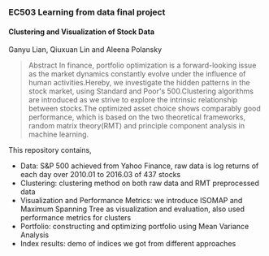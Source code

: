 ### EC503 Learning from data final project
#### Clustering and Visualization of Stock Data
Ganyu Lian, Qiuxuan Lin and Aleena Polansky

> Abstract
> In finance, portfolio optimization is a forward-looking issue as the market dynamics constantly evolve under the influence of human activities.Hereby, we investigate the hidden patterns in the stock market, using Standard and Poor's 500.Clustering algorithms are introduced as we strive to explore the intrinsic relationship between stocks.The optimized asset choice shows comparably good performance, which is based on the two theoretical frameworks, random matrix theory(RMT) and principle component analysis in machine learning.

This repository contains,

- Data: S&P 500 achieved from Yahoo Finance, raw data is log returns of each day over 2010.01 to 2016.03 of 437 stocks
- Clustering: clustering method on both raw data and RMT preprocessed data
- Visualization and Performance Metrics: we introduce ISOMAP and Maximum Spanning Tree as visualization and evaluation, also used performance metrics for clusters
- Portfolio: constructing and optimizing portfolio using Mean Variance Analysis
- Index results: demo of indices we got from different approaches
